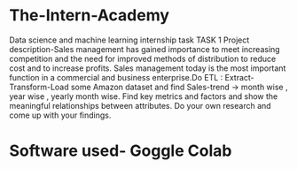 # The-Intern-Academy
Data science and machine learning internship task
TASK 1
Project description-Sales management has gained importance to meet increasing competition and the need for improved methods of distribution to reduce cost and to increase profits. Sales management today is the most important function in a commercial and business enterprise.Do ETL : Extract-Transform-Load some Amazon dataset and find Sales-trend -> month wise , year wise , yearly month wise. Find key metrics and factors and show the meaningful relationships between attributes. Do your own research and come up with your findings.

# Software used- Goggle Colab
